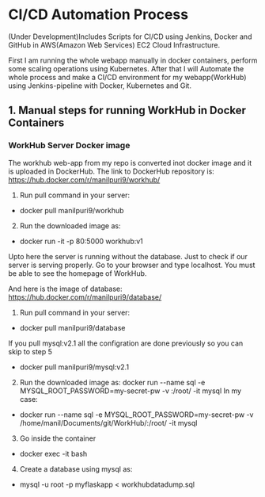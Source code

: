 # CI/CD Automation Process 
(Under Development)Includes Scripts for CI/CD using Jenkins, Docker and GitHub in AWS(Amazon Web Services) EC2 Cloud Infrastructure.

First I am running the whole webapp manually in docker containers, perform some scaling operations using Kubernetes. 
After that I will Automate the whole process and make a CI/CD environment for my webapp(WorkHub) using Jenkins-pipeline with Docker, Kubernetes and Git.

## 1. Manual steps for running WorkHub in Docker Containers 

### WorkHub Server Docker image
The workhub web-app from my repo is converted inot docker image and it is uploaded in DockerHub.
The link to DockerHub repository is:
   https://hub.docker.com/r/manilpuri9/workhub/ 

1. Run pull command in your server: 
 *  docker pull manilpuri9/workhub      

2. Run the downloaded image as:

*   docker run -it -p 80:5000 workhub:v1 

Upto here the server is running without the database. Just to check if our server is serving properly.
Go to your browser and type localhost. You must be able to see the homepage of WorkHub.

And here is the image of database:
https://hub.docker.com/r/manilpuri9/database/
1. Run pull command in your server:
* docker pull manilpuri9/database

If you pull mysql:v2.1 all the configration are done previously so you can skip to step 5

* docker pull manilpuri9/mysql:v2.1  


2. Run the downloaded image as:
 docker run --name sql -e MYSQL_ROOT_PASSWORD=my-secret-pw -v <path of your mysqldumpfile.sql>:/root/ -it mysql
 In my case:
*   docker run --name sql -e MYSQL_ROOT_PASSWORD=my-secret-pw -v /home/manil/Documents/git/WorkHub/:/root/ -it mysql
3. Go inside the container
*   docker exec -it <containerID> bash
4.  Create a database using mysql as:
*   mysql -u root -p myflaskapp < workhubdatadump.sql







